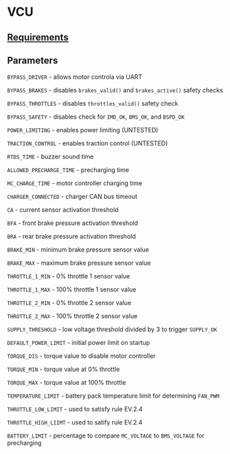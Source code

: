 # VCU

## [Requirements](https://github.com/CalPolyFSAE/MKELibrary/wiki/Requirements---VCU-(Vehicle-Control-Unit))

## Parameters
`BYPASS_DRIVER` - allows motor controla via UART

`BYPASS_BRAKES` - disables `brakes_valid()` and `brakes_active()` safety checks

`BYPASS_THROTTLES` - disables `throttles_valid()` safety check

`BYPASS_SAFETY` - disables check for `IMD_OK`, `BMS_OK`, and `BSPD_OK`

`POWER_LIMITING` - enables power limiting (UNTESTED)

`TRACTION_CONTROL` - enables traction control (UNTESTED)

`RTDS_TIME` - buzzer sound time

`ALLOWED_PRECHARGE_TIME` - precharging time

`MC_CHARGE_TIME` - motor controller charging time

`CHARGER_CONNECTED` - charger CAN bus timeout

`CA` - current sensor activation threshold

`BFA` - front brake pressure activation threshold

`BRA` - rear brake pressure activation threshold

`BRAKE_MIN` - minimum brake pressure sensor value

`BRAKE_MAX` - maximum brake pressure sensor value

`THROTTLE_1_MIN` - 0% throttle 1 sensor value

`THROTTLE_1_MAX` - 100% throttle 1 sensor value

`THROTTLE_2_MIN` - 0% throttle 2 sensor value

`THROTTLE_2_MAX` - 100% throttle 2 sensor value

`SUPPLY_THRESHOLD` - low voltage threshold divided by 3 to trigger `SUPPLY_OK`

`DEFAULT_POWER_LIMIT` - initial power limit on startup

`TORQUE_DIS` - torque value to disable motor controller

`TORQUE_MIN` - torque value at 0% throttle

`TORQUE_MAX` - torque value at 100% throttle

`TEMPERATURE_LIMIT` - battery pack temperature limit for determining `FAN_PWM`

`THROTTLE_LOW_LIMIT` - used to satisfy rule EV.2.4

`THROTTLE_HIGH_LIIMT` - used to satify rule EV.2.4

`BATTERY_LIMIT` - percentage to compare `MC_VOLTAGE` to `BMS_VOLTAGE` for precharging
